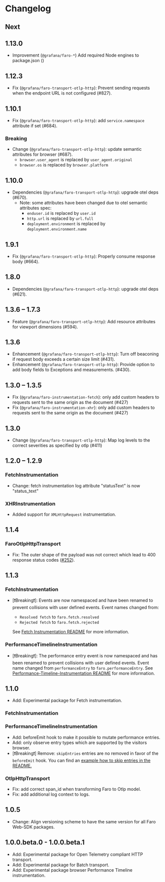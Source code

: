 # Changelog

## Next

## 1.13.0

- Improvement (`@grafana/faro-*`) Add required Node engines to package.json ()

## 1.12.3

- Fix (`@grafana/faro-transport-otlp-http`): Prevent sending requests when the
  endpoint URL is not configured (#827).

## 1.10.1

- Fix (`@grafana/faro-transport-otlp-http`): add `service.namespace` attribute if set
  (#684).

### Breaking

- Change (`@grafana/faro-transport-otlp-http`): update semantic attributes
  for browser (#687).
  - `browser.user_agent` is replaced by `user_agent.original`
  - `browser.os` is replaced by `browser.platform`

## 1.10.0

- Dependencies (`@grafana/faro-transport-otlp-http`): upgrade otel deps (#670).
  - Note: some attributes have been changed due to otel semantic attributes spec:
    - `enduser.id` is replaced by `user.id`
    - `http.url` is replaced by `url.full`
    - `deployment.environment` is replaced by `deployment.environment.name`

## 1.9.1

- Fix (`@grafana/faro-transport-otlp-http`): Properly consume response body (#664).

## 1.8.0

- Dependencies (`@grafana/faro-transport-otlp-http`): upgrade otel deps (#621).

## 1.3.6 – 1.7.3

- Feature (`@grafana/faro-transport-otlp-http`): Add resource attributes for viewport dimensions
  (#594).

## 1.3.6

- Enhancement (`@grafana/faro-transport-otlp-http`): Turn off beaconing if request body exceeds a
  certain size limit (#431).
- Enhancement (`@grafana/faro-transport-otlp-http`): Provide option to add body fields to Exceptions
  and measurements. (#430).

## 1.3.0 – 1.3.5

- Fix (`@grafana/faro-instrumentation-fetch`): only add custom headers to requests sent to the same
  origin as the document (#427)
- Fix (`@grafana/faro-instrumentation-xhr`): only add custom headers to requests sent to the same
  origin as the document (#427)

## 1.3.0

- Change (`@grafana/faro-transport-otlp-http`): Map log levels to the correct severities as
  specified by otlp (#411)

## 1.2.0 – 1.2.9

### FetchInstrumentation

- Change: fetch instrumentation log attribute "statusText" is now "status_text"

### XHRInstrumentation

- Added support for `XMLHttpRequest` instrumentation.

## 1.1.4

### FaroOtlpHttpTransport

- Fix: The outer shape of the payload was not correct which lead to 400 response status codes ([#252](https://github.com/grafana/faro-web-sdk/issues/252)).

## 1.1.3

### FetchInstrumentation

- [❗️Breaking❗️]: Events are now namespaced and have been renamed to prevent collisions with user
  defined events. Event names changed from:

  - `Resolved fetch` to `faro.fetch.resolved`
  - `Rejected fetch` to `faro.fetch.rejected`

  See [Fetch Instrumentation README](https://github.com/grafana/faro-web-sdk/blob/e998555bd7177b7edbebf98f804372b04b6c30e6/experimental/instrumentation-fetch/README.md#L8)
  for more information.

### PerformanceTimelineInstrumentation

- [❗️Breaking❗️]: The performance entry event is now namespaced and has been renamed to prevent
  collisions with user defined events. Event name changed from `performanceEntry` to
  `faro.performanceEntry`.
  See [Performance-Timeline-Instrumentation README](https://github.com/grafana/faro-web-sdk/blob/8928dc3d4835373cb3566520cd783dce1ef3b7cf/experimental/instrumentation-performance-timeline/README.md#L32-L33)
  for more information.

## 1.1.0

- Add: Experimental package for Fetch instrumentation.

### FetchInstrumentation

### PerformanceTimelineInstrumentation

- Add: beforeEmit hook to make it possible to mutate performance entries.
- Add: only observe entry types which are supported by the visitors browser.
- [❗️Breaking❗️] Remove: `skipEntries` entries are no removed in favor of the `beforeEmit` hook. You can find an
  [example how to skip entries in the README.](https://github.com/grafana/faro-web-sdk/blob/a83d2e56b7289ea81a1d0f87c03f73d04bd44e38/experimental/instrumentation-performance-timeline/README.md#example-skip-backforward-navigation-and-page-reloads-to-remove-non-human-visible-navigation)

### OtlpHttpTransport

- Fix: add correct span_id when transforming Faro to Otlp model.
- Fix: add additional log context to logs.

## 1.0.5

- Change: Align versioning scheme to have the same version for all Faro Web-SDK packages.

## 1.0.0.beta.0 - 1.0.0.beta.1

- Add: Experimental package for Open Telemetry compliant HTTP transport.
- Add: Experimental package for Batch transport.
- Add: Experimental package browser Performance Timeline instrumentation.
